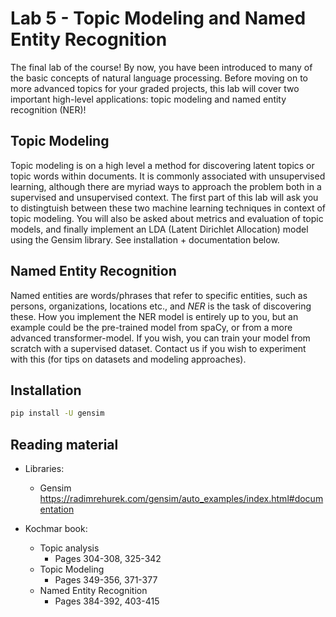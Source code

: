 # Lab 5 - Topic Modeling and Named Entity Recognition

The final lab of the course! By now, you have been introduced to many of the basic concepts of natural language processing. Before moving on to more advanced topics for your graded projects, this lab will cover two important high-level applications: topic modeling and named entity recognition (NER)!

## Topic Modeling

Topic modeling is on a high level a method for discovering latent topics or topic words within documents. It is commonly associated with unsupervised learning, although there are myriad ways to approach the problem both in a supervised and unsupervised context. The first part of this lab will ask you to distingtuish between these two machine learning techniques in context of topic modeling. You will also be asked about metrics and evaluation of topic models, and finally implement an LDA (Latent Dirichlet Allocation) model using the Gensim library. See installation + documentation below.

## Named Entity Recognition

Named entities are words/phrases that refer to specific entities, such as persons, organizations, locations etc., and *NER* is the task of discovering these.
How you implement the NER model is entirely up to you, but an example could be the pre-trained model from spaCy, or from a more advanced transformer-model. If you wish, you can train your model from scratch with a supervised dataset. Contact us if you wish to experiment with this (for tips on datasets and modeling approaches).

## Installation

```bash
pip install -U gensim
```

## Reading material

- Libraries:
  - Gensim <https://radimrehurek.com/gensim/auto_examples/index.html#documentation>

- Kochmar book:
  - Topic analysis
    - Pages 304-308, 325-342
  - Topic Modeling
    - Pages 349-356, 371-377
  - Named Entity Recognition
    - Pages 384-392, 403-415
